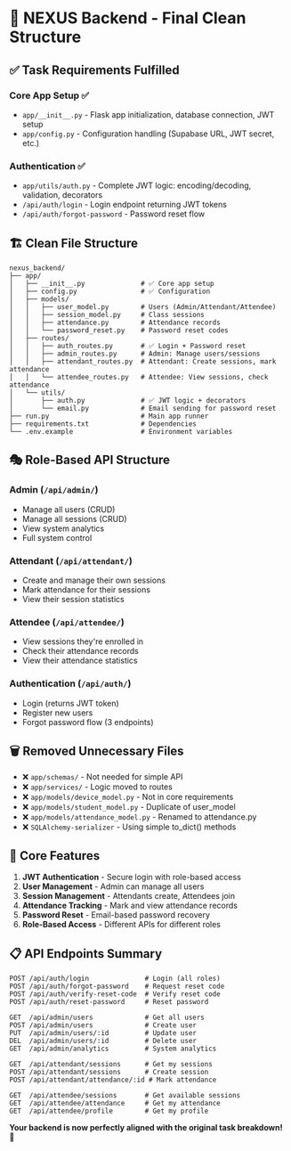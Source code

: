 # 🎯 NEXUS Backend - Final Clean Structure

## ✅ **Task Requirements Fulfilled**

### **Core App Setup** ✅
- `app/__init__.py` - Flask app initialization, database connection, JWT setup
- `app/config.py` - Configuration handling (Supabase URL, JWT secret, etc.)

### **Authentication** ✅
- `app/utils/auth.py` - Complete JWT logic: encoding/decoding, validation, decorators
- `/api/auth/login` - Login endpoint returning JWT tokens
- `/api/auth/forgot-password` - Password reset flow

## 🏗️ **Clean File Structure**

```
nexus_backend/
├── app/
│   ├── __init__.py              # ✅ Core app setup
│   ├── config.py                # ✅ Configuration
│   ├── models/
│   │   ├── user_model.py        # Users (Admin/Attendant/Attendee)
│   │   ├── session_model.py     # Class sessions
│   │   ├── attendance.py        # Attendance records
│   │   └── password_reset.py    # Password reset codes
│   ├── routes/
│   │   ├── auth_routes.py       # ✅ Login + Password reset
│   │   ├── admin_routes.py      # Admin: Manage users/sessions
│   │   ├── attendant_routes.py  # Attendant: Create sessions, mark attendance
│   │   └── attendee_routes.py   # Attendee: View sessions, check attendance
│   └── utils/
│       ├── auth.py              # ✅ JWT logic + decorators
│       └── email.py             # Email sending for password reset
├── run.py                       # Main app runner
├── requirements.txt             # Dependencies
└── .env.example                 # Environment variables
```

## 🎭 **Role-Based API Structure**

### **Admin** (`/api/admin/`)
- Manage all users (CRUD)
- Manage all sessions (CRUD)
- View system analytics
- Full system control

### **Attendant** (`/api/attendant/`)
- Create and manage their own sessions
- Mark attendance for their sessions
- View their session statistics

### **Attendee** (`/api/attendee/`)
- View sessions they're enrolled in
- Check their attendance records
- View their attendance statistics

### **Authentication** (`/api/auth/`)
- Login (returns JWT token)
- Register new users
- Forgot password flow (3 endpoints)

## 🗑️ **Removed Unnecessary Files**
- ❌ `app/schemas/` - Not needed for simple API
- ❌ `app/services/` - Logic moved to routes
- ❌ `app/models/device_model.py` - Not in core requirements
- ❌ `app/models/student_model.py` - Duplicate of user_model
- ❌ `app/models/attendance_model.py` - Renamed to attendance.py
- ❌ `SQLAlchemy-serializer` - Using simple to_dict() methods

## 🚀 **Core Features**

1. **JWT Authentication** - Secure login with role-based access
2. **User Management** - Admin can manage all users
3. **Session Management** - Attendants create, Attendees join
4. **Attendance Tracking** - Mark and view attendance records
5. **Password Reset** - Email-based password recovery
6. **Role-Based Access** - Different APIs for different roles

## 📋 **API Endpoints Summary**

```
POST /api/auth/login              # Login (all roles)
POST /api/auth/forgot-password    # Request reset code
POST /api/auth/verify-reset-code  # Verify reset code
POST /api/auth/reset-password     # Reset password

GET  /api/admin/users             # Get all users
POST /api/admin/users             # Create user
PUT  /api/admin/users/:id         # Update user
DEL  /api/admin/users/:id         # Delete user
GET  /api/admin/analytics         # System analytics

GET  /api/attendant/sessions      # Get my sessions
POST /api/attendant/sessions      # Create session
POST /api/attendant/attendance/:id # Mark attendance

GET  /api/attendee/sessions       # Get available sessions
GET  /api/attendee/attendance     # Get my attendance
GET  /api/attendee/profile        # Get my profile
```

**Your backend is now perfectly aligned with the original task breakdown!** 🎉